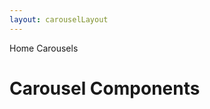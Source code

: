 ```yaml
---
layout: carouselLayout
---
```


<script>
	import { Card, Breadcrumb, BreadcrumbItem } from '$lib/index'
  import { Home } from 'svelte-heros';
	let divClass = 'max-w-xs bg-white rounded-lg border border-gray-200 shadow-md dark:bg-gray-800 dark:border-gray-700';
	  let crumbs = [
    {
      label:'Home',
      href:'/'
    },
    {
      label:'Carousels',
      href:'/carousels/'
    },
  ]
</script>

<Breadcrumb>
  <BreadcrumbItem href="/" icon={Home} variation="solid">Home</BreadcrumbItem>
  <BreadcrumbItem>Carousels</BreadcrumbItem>
</Breadcrumb>

<h1 class="text-3xl w-full dark:text-white py-8">Carousel Components</h1>

<div class="p-4">
	<Card {divClass} img="/images/carousel.webp" btnColor="blue" header="CAROUSEL" link="/carousels/default" btnLabel="Read more" />
</div>
<div class="p-4">
	<Card {divClass} img="/images/carousel.webp" btnColor="blue" header="CAROUSEL TRANSITION" link="/carousels/transition" btnLabel="Read more" />
</div>
